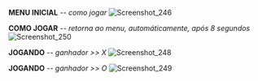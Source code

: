 **MENU INICIAL** *-- como jogar*
![Screenshot_246](https://user-images.githubusercontent.com/56321281/70485427-b07fba00-1acd-11ea-8a91-71dbe42cabeb.png)

**COMO JOGAR** *-- retorna ao menu, automáticamente, após 8 segundos*
![Screenshot_250](https://user-images.githubusercontent.com/56321281/70487033-b62bce80-1ad2-11ea-8148-e8a51223c658.png)

**JOGANDO** *-- ganhador >> X*
![Screenshot_248](https://user-images.githubusercontent.com/56321281/70485571-1c622280-1ace-11ea-8d9d-61f03c75e8aa.png)

**JOGANDO** *-- ganhador >> O*
![Screenshot_249](https://user-images.githubusercontent.com/56321281/70485580-22580380-1ace-11ea-9c8f-b4f7686c3dcc.png)
